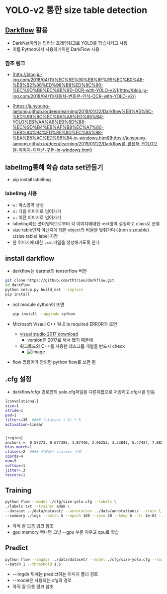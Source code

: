 # YOLO-v2 통한 size table detection

## [Darkflow](<https://github.com/thtrieu/darkflow>) 활용

- DarkNet이라는 딥러닝 프레임워크로 YOLO를 학습시키고 사용
- 이를 Python에서 사용하기위한 DarkFlow 사용

### 참조 링크

- [http://blog.ju-ing.com/2018/04/11/%EC%9E%90%EB%8F%99%EC%B0%A8-%EB%B2%88%ED%98%B8%ED%8C%90-%EC%9D%B8%EC%8B%9D-OCR-with-YOLO-v2/](http://blog.ju-ing.com/2018/04/11/자동차-번호판-인식-OCR-with-YOLO-v2/)

- [https://junyoung-jamong.github.io/deep/learning/2019/01/22/Darkflow%EB%A5%BC-%ED%99%9C%EC%9A%A9%ED%95%B4-YOLO%EB%AA%A8%EB%8D%B8-%EC%9D%B4%EB%AF%B8%EC%A7%80-%EB%94%94%ED%85%8D%EC%85%98-%EA%B5%AC%ED%98%84-in-windows.html](https://junyoung-jamong.github.io/deep/learning/2019/01/22/Darkflow를-활용해-YOLO모델-이미지-디텍션-구현-in-windows.html)

## labelImg통해 학습 data set만들기

- pip install labelImg

### labelImg 사용

- `w` : 박스영역 생성
- `d` : 다음 이미지로 넘어가기
- `a` : 이전 이미지로 넘어가기
- labeling하는 폴더영역으로부터 각 이미지에대한 rect영역 설정하고 class로 분류
- size table인지 아닌지에 대한 object의 비율을 맞춰가며 `0`(non sizetable) `1`(size table) label 지정
- 한 이미지에 대한 `.xml`파일을 생성해가도록 한다

## install darkflow

- darkflow는 dartnet의 tensorflow 버전

```bash
git clone https://github.com/thtrieu/darkflow.git
cd darkflow
python setup.py build_ext --inplace
pip install .
```

- not module cython이 뜨면

  ```bash
  pip install --upgrade cython
  ```

- Microsoft Visaul C++ 14.0 is required ERROR가 뜨면

  - [visual studio 2017 download](<https://www.visualstudio.com/thank-you-downloading-visual-studio/?sku=Community&rel=15>)
    - version은 2017로 해서 됐기 때문에
  - 워크로드의 C++를 사용한 데스크톱 개발을 반드시 check
    - ![image](https://user-images.githubusercontent.com/28910538/58688526-b0389080-83bf-11e9-80af-54e69321c562.png)

- flow 명령어가 안되면 python flow로 쓰면 됨

## .cfg 설정

- darkflow/cfg/ 경로안의 yolo.cfg파일을 다른이름으로 저장하고 cfgㅇ을 만듬

```bash
[convolutional]
size=1
stride=1
pad=1
filters=35  #### (classes + 5) * 5
activation=linear


[region]
anchors =  0.57273, 0.677385, 1.87446, 2.06253, 3.33843, 5.47434, 7.88282, 3.52778, 9.77052, 9.16828
bias_match=1
classes=2  #### 분류되는 classes 수와
coords=4
num=5
softmax=1
jitter=.3
rescore=1
```



## Training

```bash
python flow --model ./cfg/size-yolo.cfg --labels \
./labels.txt --trainer adam \
--dataset ../data/dataset/ --annotation ../data/annotations/ --train \
--summary ./logs --batch 5 --epoch 100 --save 50 --keep 5 --lr 1e-04 --gpu 0.5
```

- 아직 잘 모름 링크 참조
- gpu memory 뻑나면 그냥 --gpu 부분 지우고 cpu로 학습

## Predict

```bash
python flow --imgdir ../data/dataset/ --model ./cfg/size-yolo.cfg --load -1 \
--batch 1 --threshold 1.5 
```

- --imgdir 뒤에는 predict하는 이미지 폴더 경로
- --model은 사용되는 cfg의 경로
- 아직 잘 모름 링크 참조